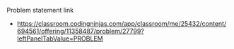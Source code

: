 Problem statement link

- https://classroom.codingninjas.com/app/classroom/me/25432/content/694561/offering/11358487/problem/27799?leftPanelTabValue=PROBLEM
